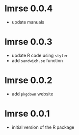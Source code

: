 # lmrse 0.0.4

* update manuals  

# lmrse 0.0.3

* update R code using `styler`  
* add `sandwich.se` function  

# lmrse 0.0.2

* add `pkgdown` website  

# lmrse 0.0.1

* initial version of the R package  
